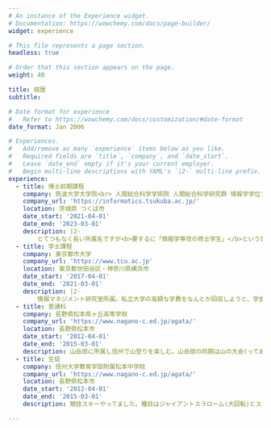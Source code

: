 ```yaml
---
# An instance of the Experience widget.
# Documentation: https://wowchemy.com/docs/page-builder/
widget: experience

# This file represents a page section.
headless: true

# Order that this section appears on the page.
weight: 40

title: 経歴
subtitle:

# Date format for experience
#   Refer to https://wowchemy.com/docs/customization/#date-format
date_format: Jan 2006

# Experiences.
#   Add/remove as many `experience` items below as you like.
#   Required fields are `title`, `company`, and `date_start`.
#   Leave `date_end` empty if it's your current employer.
#   Begin multi-line descriptions with YAML's `|2-` multi-line prefix.
experience:
  - title: 博士前期課程
    company: 筑波大学大学院<br> 人間総合科学学術院 人間総合科学研究群 情報学学位プログラム
    company_url: 'https://informatics.tsukuba.ac.jp/'
    location: 茨城県 つくば市
    date_start: '2021-04-01'
    date_end: '2023-03-01'
    description: |2-
        とてつもなく長い所属名ですが<b>要するに「情報学専攻の修士学生」</b>という意味です。インタラクション研究室に所属し、情報技術を用いて人間の知的活動を支援することが私の研究的関心領域です。具体的には、リモート会議等における遠隔コミュニケーション内容を分析する研究を進めています。筑波大学には「博士号」という名のアヒルボートがあるのですが、来世で油田王になったら博士号取得を目指したいですね。現世では、目指せ社会人ドクター...。
  - title: 学士課程
    company: 東京都市大学
    company_url: 'https://www.tcu.ac.jp'
    location: 東京都世田谷区・神奈川県横浜市
    date_start: '2017-04-01'
    date_end: '2021-03-01'
    description: |2-
        情報マネジメント研究室所属。私立大学の高額な学費をなんとか回収しようと、学食の給茶機のお茶をタンブラーに入れて持ち帰る活動に従事。私の試算では1日60リットルのお茶を持ち帰れば1年間で約120万円分となり、学費を相殺できるはずでしたが、お茶を持ち帰ることが禁止され撃沈。学長に学費を下げろと直談判しに行くも、アメリカと比べたらうちの大学の学費は良心的である、と論破され轟沈。なぜか成績が1位(学部・学年内GPA換算)だったので学業成績をセールスポイントに民間の奨学財団にいくつか申請し、岡部亨和奨学財団様に採択していただけました。
  - title: 普通科
    company: 長野県松本県ヶ丘高等学校
    company_url: 'https://www.nagano-c.ed.jp/agata/'
    location: 長野県松本市
    date_start: '2012-04-01'
    date_end: '2015-03-01'
    description: 山岳部に所属し信州で山登りを楽しむ。山岳部の同期は山の大会(ってあるんですよ)でインターハイに出ましたが私はお留守番。その代わりスキーで国体予選に出ましたが結果は散々でした。実は生徒会長でした。
  - title: 生徒
    company: 信州大学教育学部附属松本中学校
    company_url: 'https://www.nagano-c.ed.jp/agata/'
    location: 長野県松本市
    date_start: '2012-04-01'
    date_end: '2015-03-01'
    description: 競技スキーやってました。種目はジャイアントスラローム(大回転)とスラローム(回転)。学校の備品を壊したり直したりして遊んでました。

---
```

